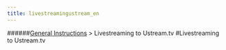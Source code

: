 ```yaml
---
title: livestreamingustream_en
---
```

######[General Instructions](../restreamer/wiki/general_instructions_en.html) > Livestreaming to Ustream.tv
#Livestreaming to Ustream.tv